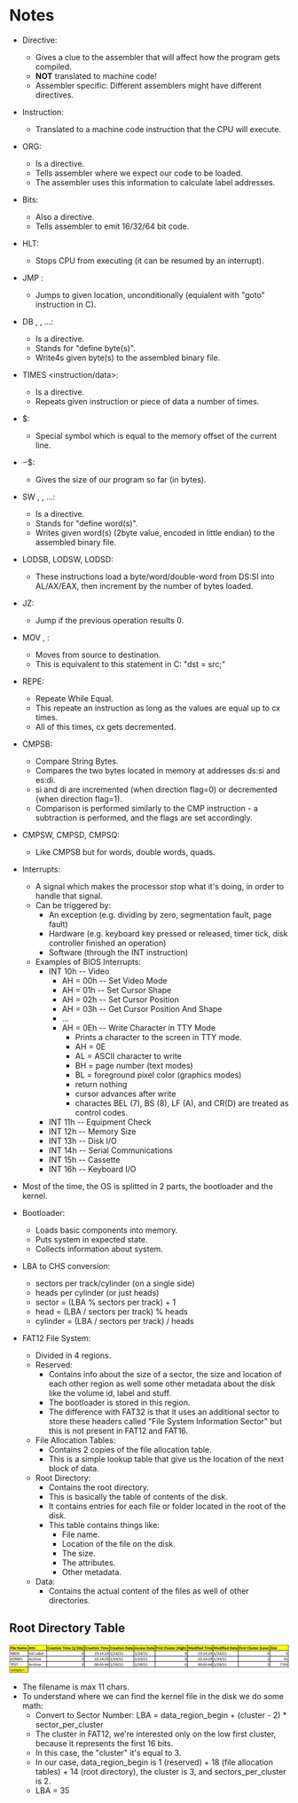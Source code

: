 # Notes
- Directive:
    - Gives a clue to the assembler that will affect how the program gets compiled.
    - **NOT** translated to machine code!
    - Assembler specific: Different assemblers might have different directives.
- Instruction:
    - Translated to a machine code instruction that the CPU will execute.

- ORG:
    - Is a directive.
    - Tells assembler where we expect our code to be loaded.
    - The assembler uses this information to calculate label addresses.

- Bits:
    - Also a directive.
    - Tells assembler to emit 16/32/64 bit code.

- HLT:
    - Stops CPU from executing (it can be resumed by an interrupt).

- JMP <Location>:
    - Jumps to given location, unconditionally (equialent with "goto" instruction in C).

- DB <byte1>, <byte2>, <byte3>...:
    - Is a directive.
    - Stands for "define byte(s)".
    - Write4s given byte(s) to the assembled binary file.

- TIMES <number> <instruction/data>:
    - Is a directive.
    - Repeats given instruction or piece of data a number of times.

- $:
    - Special symbol which is equal to the memory offset of the current line.

- $-$$:
    - Gives the size of our program so far (in bytes).

- SW <word1>, <word2>, <word3>...:
    - Is a directive.
    - Stands for "define word(s)".
    - Writes given word(s) (2byte value, encoded in little endian) to the assembled binary file.

- LODSB, LODSW, LODSD:
    - These instructions load a byte/word/double-word from DS:SI into AL/AX/EAX, then increment by the number of bytes loaded.

- JZ:
    - Jump if the previous operation results 0.

- MOV <dst>, <src>:
    - Moves from source to destination.
    - This is equivalent to this statement in C: "dst = src;"

- REPE:
    - Repeate While Equal.
    - This repeate an instruction as long as the values are equal up to cx times.
    - All of this times, cx gets decremented.

- CMPSB:
    - Compare String Bytes.
    - Compares the two bytes located in memory at addresses ds:si and es:di.
    - si and di are incremented (when direction flag=0) or decremented (when direction flag=1).
    - Comparison is performed similarly to the CMP instruction - a subtraction is performed, and the flags are set accordingly.

- CMPSW, CMPSD, CMPSQ:
    - Like CMPSB but for words, double words, quads.

- Interrupts:
    - A signal which makes the processor stop what it's doing, in order to handle that signal.
    - Can be triggered by:
        - An exception (e.g. dividing by zero, segmentation fault, page fault)
        - Hardware (e.g. keyboard key pressed or released, timer tick, disk controller finished an operation)
        - Software (through the INT instruction)
    - Examples of BIOS Interrupts:
        - INT 10h -- Video
            - AH = 00h -- Set Video Mode
            - AH = 01h -- Set Cursor Shape
            - AH = 02h -- Set Cursor Position
            - AH = 03h -- Get Cursor Position And Shape
            - ...
            - AH = 0Eh -- Write Character in TTY Mode
                - Prints a character to the screen in TTY mode.
                - AH = 0E
                - AL = ASCII character to write
                - BH = page number (text modes)
                - BL = foreground pixel color (graphics modes)
                - return nothing
                - cursor advances after write
                - charactes BEL (7), BS (8), LF (A), and CR(D) are treated as control codes.
        - INT 11h -- Equipment Check
        - INT 12h -- Memory Size
        - INT 13h -- Disk I/O
        - INT 14h -- Serial Communications
        - INT 15h -- Cassette
        - INT 16h -- Keyboard I/O

- Most of the time, the OS is splitted in 2 parts, the bootloader and the kernel.
- Bootloader:
    - Loads basic components into memory.
    - Puts system in expected state.
    - Collects information about system.

- LBA to CHS conversion:
    - sectors per track/cylinder (on a single side)
    - heads per cylinder (or just heads)
    - sector = (LBA % sectors per track) + 1
    - head = (LBA / sectors per track) % heads
    - cylinder = (LBA / sectors per track) / heads


- FAT12 File System:
    - Divided in 4 regions.
    - Reserved:
        - Contains info about the size of a sector, the size and location of each other region as well some other metadata about the disk like the volume id, label and stuff.
        - The bootloader is stored in this region.
        - The difference with FAT32 is that it uses an additional sector to store these headers called "File System Information Sector" but this is not present in FAT12 and FAT16.
    - File Allocation Tables:
        - Contains 2 copies of the file allocation table.
        - This is a simple lookup table that give us the location of the next block of data.
    - Root Directory:
        - Contains the root directory.
        - This is basically the table of contents of the disk.
        - It contains entries for each file or folder located in the root of the disk.
        - This table contains things like:
            - File name.
            - Location of the file on the disk.
            - The size.
            - The attributes.
            - Other metadata.
    - Data:
        - Contains the actual content of the files as well of other directories.

## Root Directory Table
![Root Directory Table Image](img/root_directory_table.png)
- The filename is max 11 chars.
- To understand where we can find the kernel file in the disk we do some math:
    - Convert to Sector Number: LBA = data_region_begin + (cluster - 2) * sector_per_cluster
    - The cluster in FAT12, we're interested only on the low first cluster, because it represents the first 16 bits.
    - In this case, the "cluster" it's equal to 3.
    - In our case, data_region_begin is 1 (reserved) + 18 (file allocation tables) + 14 (root directory), the cluster is 3, and sectors_per_cluster is 2.
    - LBA = 35